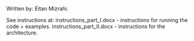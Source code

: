 Written by: Eitan Mizrahi.

See instructions at:
instructions_part_I.docx - instructions for running the code + examples.
instructions_part_II.docx - instructions for the architecture.
